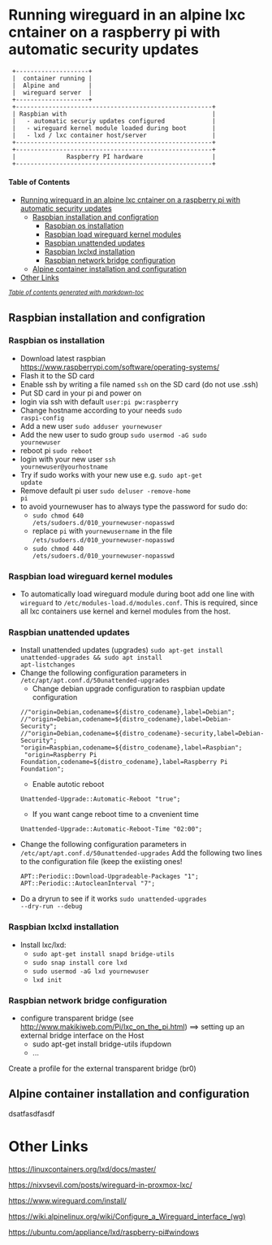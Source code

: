 # Running wireguard in an alpine lxc cntainer on a raspberry pi with automatic security updates



```
 +--------------------+
 |  container running |
 |  Alpine and        |
 |  wireguard server  |
 +--------------------+
 +------------------------------------------------------+
 | Raspbian with                                        |
 |   - automatic securiy updates configured             |
 |   - wireguard kernel module loaded during boot       |
 |   - lxd / lxc container host/server                  |
 +------------------------------------------------------+
 +------------------------------------------------------+
 |              Raspberry PI hardware                   |
 +------------------------------------------------------+
```

#### Table of Contents  
- [Running wireguard in an alpine lxc cntainer on a raspberry pi with automatic security updates](#running-wireguard-in-an-alpine-lxc-cntainer-on-a-raspberry-pi-with-automatic-security-updates)
  * [Raspbian installation and configration](#raspbian-installation-and-configration)
    + [Raspbian os installation](#raspbian-os-installation)
    + [Raspbian load wireguard kernel modules](#raspbian-load-wireguard-kernel-modules)
    + [Raspbian unattended updates](#raspbian-unattended-updates)
    + [Raspbian lxclxd installation](#raspbian-lxclxd-installation)
    + [Raspbian network bridge configuration](#raspbian-network-bridge-configuration)
  * [Alpine container installation and configuration](#alpine-container-installation-and-configuration)
- [Other Links](#other-links)

<small><i><a href='http://ecotrust-canada.github.io/markdown-toc/'>Table of contents generated with markdown-toc</a></i></small>


## Raspbian installation and configration

### Raspbian os installation
- Download latest raspbian https://www.raspberrypi.com/software/operating-systems/
- Flash it to the SD card
- Enable ssh by writing a file named <code>ssh</code> on the SD card (do not use .ssh)
- Put SD card in your pi and power on
- login via ssh with default <code>user:pi pw:raspberry</code>
- Change hostname according to your needs <code>sudo raspi-config</code>
- Add a new user <code>sudo adduser yournewuser</code>
- Add the new user to sudo group <code>sudo usermod -aG sudo yournewuser</code>
- reboot pi <code>sudo reboot</code>
- login with your new user <code>ssh yournewuser@yourhostname</code>
- Try if sudo works with your new use e.g. <code>sudo apt-get update</code>
- Remove default pi user <code>sudo deluser -remove-home pi</code>
- to avoid yournewuser has to always type the password for sudo do:
    - <code>sudo chmod 640 /ets/sudoers.d/010_yournewuser-nopasswd</code>
    - replace <code>pi</code> with <code>yournewusername</code> in the file <code>/ets/sudoers.d/010_yournewuser-nopasswd</code>
    - <code>sudo chmod 440 /ets/sudoers.d/010_yournewuser-nopasswd</code>

### Raspbian load wireguard kernel modules
- To automatically load wireguard module during boot add one line with <code>wireguard</code> to <code>/etc/modules-load.d/modules.conf</code>. This is required, since all lxc containers use kernel and kernel modules from the host.

### Raspbian unattended updates
- Install unattended updates (upgrades) <code>sudo apt-get install unattended-upgrades && sudo apt install apt-listchanges</code>
- Change the following configuration parameters in <code>/etc/apt/apt.conf.d/50unattended-upgrades</code>
    - Change debian upgrade configuration to raspbian update configuration
    ```
    //"origin=Debian,codename=${distro_codename},label=Debian";
    //"origin=Debian,codename=${distro_codename},label=Debian-Security";
    //"origin=Debian,codename=${distro_codename}-security,label=Debian-Security";
    "origin=Raspbian,codename=${distro_codename},label=Raspbian";
     "origin=Raspberry Pi Foundation,codename=${distro_codename},label=Raspberry Pi Foundation";
     ```
    - Enable autotic reboot
     ```
     Unattended-Upgrade::Automatic-Reboot "true";
    ```
    - If you want cange reboot time to a cnvenient time
    ```
    Unattended-Upgrade::Automatic-Reboot-Time "02:00";
     ```
- Change the following configuration parameters in <code>/etc/apt/apt.conf.d/50unattended-upgrades</code>
    Add the following two lines to the configuration file (keep the exiisting ones!
    ```
    APT::Periodic::Download-Upgradeable-Packages "1"; 
    APT::Periodic::AutocleanInterval "7";
    ```
- Do a dryrun to see if it works <code>sudo unattended-upgrades --dry-run --debug</code>

### Raspbian lxclxd installation
-  Install lxc/lxd:
    - <code>sudo apt-get install snapd  bridge-utils</code>
    - <code>sudo snap install core lxd</code>
    - <code>sudo usermod -aG lxd yournewuser</code>
    - <code>lxd init</code>

### Raspbian network bridge configuration
- configure transparent bridge (see http://www.makikiweb.com/Pi/lxc_on_the_pi.html) ==> setting up an external bridge interface on the Host
    - sudo apt-get install bridge-utils ifupdown
    - ...

Create a profile for the external transparent bridge (br0)


## Alpine container installation and configuration

dsatfasdfasdf

# Other Links
 
https://linuxcontainers.org/lxd/docs/master/

https://nixvsevil.com/posts/wireguard-in-proxmox-lxc/

https://www.wireguard.com/install/

https://wiki.alpinelinux.org/wiki/Configure_a_Wireguard_interface_(wg)

https://ubuntu.com/appliance/lxd/raspberry-pi#windows



